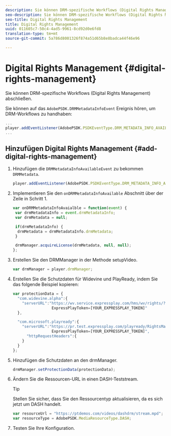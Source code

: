 ```yaml
---
description: Sie können DRM-spezifische Workflows (Digital Rights Management) abschließen.
seo-description: Sie können DRM-spezifische Workflows (Digital Rights Management) abschließen.
seo-title: Digital Rights Management
title: Digital Rights Management
uuid: 011605c7-50c4-4ad5-9961-8cd92d0e6fd8
translation-type: tm+mt
source-git-commit: 5a786d8001326f874a51d65b8e8badca44f46e96

---
```



# Digital Rights Management {#digital-rights-management}

Sie können DRM-spezifische Workflows (Digital Rights Management) abschließen.

Sie können auf das `AdobePSDK.DRMMetadataInfoEvent` Ereignis hören, um DRM-Workflows zu handhaben:

```js
... 
player.addEventListener(AdobePSDK.PSDKEventType.DRM_METADATA_INFO_AVAILABLE, onDRMMetadataInfoAvailable);
...
```

## Hinzufügen Digital Rights Management {#add-digital-rights-management}

1. Hinzufügen die `DRMMetadataInfoAvailableEvent` zu bekommen `DRMMetadata`.

   ```js
   player.addEventListener(AdobePSDK.PSDKEventType.DRM_METADATA_INFO_AVAILABLE, onDRMMetadataInfoAvaialble);
   ```

1. Implementieren Sie den `onDRMMetadataInfoAvailable` Abschnitt über der Zeile in Schritt 1.

   ```js
   var onDRMMetadataInfoAvaialble = function(event) { 
    var drmMetadataInfo = event.drmMetadataInfo; 
    var drmMetadata = null; 
   
    if(drmMetadataInfo) { 
     drmMetadata = drmMetadataInfo.drmMetadata; 
    } 
   
    drmManager.acquireLicense(drmMetadata, null, null); 
   };
   ```

1. Erstellen Sie den DRMManager in der Methode setupVideo.

   ```js
   var drmManager = player.drmManager;
   ```

1. Erstellen Sie die Schutzdaten für Widevine und PlayReady, indem Sie das folgende Beispiel kopieren:

   ```js
   var protectionData = { 
     "com.widevine.alpha":{ 
       "serverURL":"https://wv.service.expressplay.com/hms/wv/rights/? 
                    ExpressPlayToken=[YOUR_EXPRESSPLAY_TOKEN]"  
     }, 
   
     "com.microsoft.playready":{ 
       "serverURL":"https://pr.test.expressplay.com/playready/RightsManager.asmx? 
                    ExpressPlayToken=[YOUR_EXPRESSPLAY_TOKEN]", 
         "httpRequestHeaders":{ 
       } 
     } 
   };
   ```

1. Hinzufügen die Schutzdaten an den drmManager.

   ```js
   drmManager.setProtectionData(protectionData);
   ```

1. Ändern Sie die Ressourcen-URL in einen DASH-Teststream.

   >[!TIP]
   >
   >Stellen Sie sicher, dass Sie den Ressourcentyp aktualisieren, da es sich jetzt um DASH handelt.

   ```js
   var resourceUrl = "https://ptdemos.com/videos/dashdrm/stream.mpd"; 
   var resourceType = AdobePSDK.MediaResourceType.DASH;
   ```

1. Testen Sie Ihre Konfiguration.